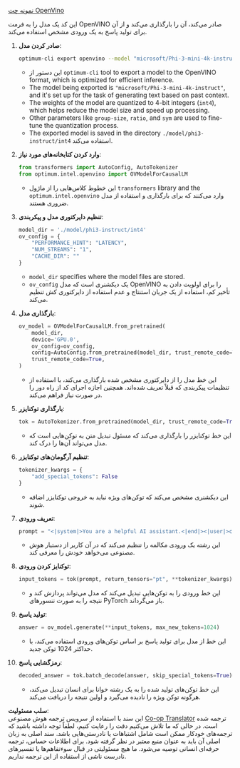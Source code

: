 <!--
CO_OP_TRANSLATOR_METADATA:
{
  "original_hash": "a2a54312eea82ac654fb0f6d39b1f772",
  "translation_date": "2025-03-27T09:22:29+00:00",
  "source_file": "md\\02.Application\\01.TextAndChat\\Phi3\\E2E_OpenVino_Chat.md",
  "language_code": "fa"
}
-->
[نمونه چت OpenVino](../../../../../../code/06.E2E/E2E_OpenVino_Chat_Phi3-instruct.ipynb)

این کد یک مدل را به فرمت OpenVINO صادر می‌کند، آن را بارگذاری می‌کند و از آن برای تولید پاسخ به یک ورودی مشخص استفاده می‌کند.

1. **صادر کردن مدل**:
   ```bash
   optimum-cli export openvino --model "microsoft/Phi-3-mini-4k-instruct" --task text-generation-with-past --weight-format int4 --group-size 128 --ratio 0.6 --sym --trust-remote-code ./model/phi3-instruct/int4
   ```
   - این دستور از `optimum-cli` tool to export a model to the OpenVINO format, which is optimized for efficient inference.
   - The model being exported is `"microsoft/Phi-3-mini-4k-instruct"`, and it's set up for the task of generating text based on past context.
   - The weights of the model are quantized to 4-bit integers (`int4`), which helps reduce the model size and speed up processing.
   - Other parameters like `group-size`, `ratio`, and `sym` are used to fine-tune the quantization process.
   - The exported model is saved in the directory `./model/phi3-instruct/int4` استفاده می‌کند.

2. **وارد کردن کتابخانه‌های مورد نیاز**:
   ```python
   from transformers import AutoConfig, AutoTokenizer
   from optimum.intel.openvino import OVModelForCausalLM
   ```
   - این خطوط کلاس‌هایی را از ماژول `transformers` library and the `optimum.intel.openvino` وارد می‌کنند که برای بارگذاری و استفاده از مدل ضروری هستند.

3. **تنظیم دایرکتوری مدل و پیکربندی**:
   ```python
   model_dir = './model/phi3-instruct/int4'
   ov_config = {
       "PERFORMANCE_HINT": "LATENCY",
       "NUM_STREAMS": "1",
       "CACHE_DIR": ""
   }
   ```
   - `model_dir` specifies where the model files are stored.
   - `ov_config` یک دیکشنری است که مدل OpenVINO را برای اولویت دادن به تأخیر کم، استفاده از یک جریان استنتاج و عدم استفاده از دایرکتوری کش تنظیم می‌کند.

4. **بارگذاری مدل**:
   ```python
   ov_model = OVModelForCausalLM.from_pretrained(
       model_dir,
       device='GPU.0',
       ov_config=ov_config,
       config=AutoConfig.from_pretrained(model_dir, trust_remote_code=True),
       trust_remote_code=True,
   )
   ```
   - این خط مدل را از دایرکتوری مشخص شده بارگذاری می‌کند، با استفاده از تنظیمات پیکربندی که قبلاً تعریف شده‌اند. همچنین اجازه اجرای کد از راه دور را در صورت نیاز فراهم می‌کند.

5. **بارگذاری توکنایزر**:
   ```python
   tok = AutoTokenizer.from_pretrained(model_dir, trust_remote_code=True)
   ```
   - این خط توکنایزر را بارگذاری می‌کند که مسئول تبدیل متن به توکن‌هایی است که مدل می‌تواند آن‌ها را درک کند.

6. **تنظیم آرگومان‌های توکنایزر**:
   ```python
   tokenizer_kwargs = {
       "add_special_tokens": False
   }
   ```
   - این دیکشنری مشخص می‌کند که توکن‌های ویژه نباید به خروجی توکنایزر اضافه شوند.

7. **تعریف ورودی**:
   ```python
   prompt = "<|system|>You are a helpful AI assistant.<|end|><|user|>can you introduce yourself?<|end|><|assistant|>"
   ```
   - این رشته یک ورودی مکالمه را تنظیم می‌کند که در آن کاربر از دستیار هوش مصنوعی می‌خواهد خودش را معرفی کند.

8. **توکنایز کردن ورودی**:
   ```python
   input_tokens = tok(prompt, return_tensors="pt", **tokenizer_kwargs)
   ```
   - این خط ورودی را به توکن‌هایی تبدیل می‌کند که مدل می‌تواند پردازش کند و نتیجه را به صورت تنسورهای PyTorch باز می‌گرداند.

9. **تولید پاسخ**:
   ```python
   answer = ov_model.generate(**input_tokens, max_new_tokens=1024)
   ```
   - این خط از مدل برای تولید پاسخ بر اساس توکن‌های ورودی استفاده می‌کند، با حداکثر 1024 توکن جدید.

10. **رمزگشایی پاسخ**:
    ```python
    decoded_answer = tok.batch_decode(answer, skip_special_tokens=True)[0]
    ```
    - این خط توکن‌های تولید شده را به یک رشته خوانا برای انسان تبدیل می‌کند، هرگونه توکن ویژه را نادیده می‌گیرد و اولین نتیجه را دریافت می‌کند.

**سلب مسئولیت**:  
این سند با استفاده از سرویس ترجمه هوش مصنوعی [Co-op Translator](https://github.com/Azure/co-op-translator) ترجمه شده است. در حالی که ما تلاش می‌کنیم دقت را رعایت کنیم، لطفاً توجه داشته باشید که ترجمه‌های خودکار ممکن است شامل اشتباهات یا نادرستی‌هایی باشد. سند اصلی به زبان اصلی آن باید به عنوان منبع معتبر در نظر گرفته شود. برای اطلاعات حساس، ترجمه حرفه‌ای انسانی توصیه می‌شود. ما هیچ مسئولیتی در قبال سوءتفاهم‌ها یا تفسیرهای نادرست ناشی از استفاده از این ترجمه نداریم.